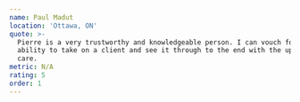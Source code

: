 ```yaml
---
name: Paul Madut
location: 'Ottawa, ON'
quote: >-
  Pierre is a very trustworthy and knowledgeable person. I can vouch for his
  ability to take on a client and see it through to the end with the upmost
  care.
metric: N/A
rating: 5
order: 1
---
```


